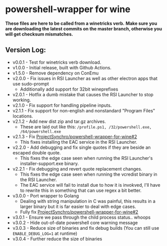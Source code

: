 # powershell-wrapper for wine

**These files are here to be called from a winetricks verb.**
**Make sure you are downloading the latest commits on the master branch, otherwise you will get checksum mismatches.**

## Version Log:
- v0.0.1 - Test for winetricks verb download.
- v1.0.0 - Initial release, built with Github Actions.
- v1.5.0 - Remove dependency on ConEmu
- v2.0.0 - Fix issues in RSI Launcher as well as other electron apps that use sudo-prompt
   - Additionally add support for 32bit wineprefixes
- v2.0.1 - Hotfix a dumb mistake that causes the RSI Launcher to stop working.
- v2.1.0 - Fix support for handling pipeline inputs.
- v2.1.1 - Fix support for non-english and nonstandard "Program Files" locations.
- v2.1.2 - Add new dist zip and tar.gz archives.
   - These are laid out like this: `/profile.ps1, /32/powershell.exe, /64/powershell.exe`
- v2.1.3 - Fix [ProjectSynchro/powershell-wrapper-for-wine#2](https://github.com/ProjectSynchro/powershell-wrapper-for-wine/issues/2)
   - This fixes installing the EAC service in the RSI Launcher.
- v2.2.0 - Add debugging and fix single quotes if they are beside an escaped double quote.
   - This fixes the edge case seen when running the RSI Launcher's installer-support.exe binary.
- v2.2.1 - Fix debugging and revert quote replacement changes.
   - This fixes the edge case seen when running the vcredist binary in the RSI Launcher.
   - The EAC service will fail to install due to how it is invokved, I'll have to rewrite this in something that can use regex a bit better.
- v3.0.0 - Port wrapper to Golang
   - Dealing with string manipulation in C was painful, this results in a larger binary but it is far easier to deal with edge cases.
   - Fully fix [ProjectSynchro/powershell-wrapper-for-wine#2](https://github.com/ProjectSynchro/powershell-wrapper-for-wine/issues/2)
- v3.0.1 - Ensure we pass through the child process status.. whoops
- v3.0.2 - Hide out-of-date powershell core warning message
- v3.0.3 - Reduce size of binaries and fix debug builds (You can still use `ENABLE_DEBUG_LOG=1` at runtime)
- v3.0.4 - Further reduce the size of binaries